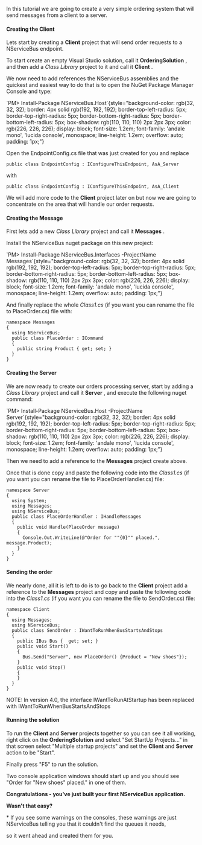 <!--
title: "NServiceBus Step by Step Guide"
tags: 
-->
In this tutorial we are going to create a very simple ordering system that will send messages from a client to a server.

#### Creating the Client

Lets start by creating a **Client** project that will send order requests to a NServiceBus endpoint.

To start create an empty Visual Studio solution, call it
**OrderingSolution** , and then add a *Class Library* project to it and call it **Client** .

We now need to add references the NServiceBus assemblies and the quickest and easiest way to do that is to open the NuGet Package Manager Console and type:

<div class="nuget-badge">
`PM> Install-Package NServiceBus.Host`{style="background-color: rgb(32, 32, 32); border: 4px solid rgb(192, 192, 192); border-top-left-radius: 5px; border-top-right-radius: 5px; border-bottom-right-radius: 5px; border-bottom-left-radius: 5px; box-shadow: rgb(110, 110, 110) 2px 2px 3px; color: rgb(226, 226, 226); display: block; font-size: 1.2em; font-family: 'andale mono', 'lucida console', monospace; line-height: 1.2em; overflow: auto; padding: 1px;"}


Open the EndpointConfig.cs file that was just created for you and replace

    public class EndpointConfig : IConfigureThisEndpoint, AsA_Server

<span>with</span>

    public class EndpointConfig : IConfigureThisEndpoint, AsA_Client

We will add more code to the **Client** project later on but now we are going to concentrate on the area that will handle our order requests.

#### Creating the Message

First lets add a new *Class Library* project and call it **Messages** .

Install the NServiceBus nuget package on this new project:

<div class="nuget-badge">
`PM> Install-Package NServiceBus.Interfaces -ProjectName Messages`{style="background-color: rgb(32, 32, 32); border: 4px solid rgb(192, 192, 192); border-top-left-radius: 5px; border-top-right-radius: 5px; border-bottom-right-radius: 5px; border-bottom-left-radius: 5px; box-shadow: rgb(110, 110, 110) 2px 2px 3px; color: rgb(226, 226, 226); display: block; font-size: 1.2em; font-family: 'andale mono', 'lucida console', monospace; line-height: 1.2em; overflow: auto; padding: 1px;"}


And finally replace the whole *Class1.cs* (if you want you can rename the file to PlaceOrder.cs) file with:

    namespace Messages
    {
      using NServiceBus;
      public class PlaceOrder : ICommand
      {
        public string Product { get; set; }
      }
    }

#### Creating the Server

We are now ready to create our orders processing server, start by adding a *Class Library* project and call it **Server** , and execute the following nuget command:

<div class="nuget-badge">
`PM> Install-Package NServiceBus.Host -ProjectName Server`{style="background-color: rgb(32, 32, 32); border: 4px solid rgb(192, 192, 192); border-top-left-radius: 5px; border-top-right-radius: 5px; border-bottom-right-radius: 5px; border-bottom-left-radius: 5px; box-shadow: rgb(110, 110, 110) 2px 2px 3px; color: rgb(226, 226, 226); display: block; font-size: 1.2em; font-family: 'andale mono', 'lucida console', monospace; line-height: 1.2em; overflow: auto; padding: 1px;"}


Then we need to add a reference to the **Messages** project create above.

Once that is done copy and paste the following code into the *Class1.cs*
(if you want you can rename the file to PlaceOrderHandler.cs) file:

    namespace Server
    {
      using System;
      using Messages;
      using NServiceBus;
      public class PlaceOrderHandler : IHandleMessages
      {
        public void Handle(PlaceOrder message)
        {
          Console.Out.WriteLine(@"Order for ""{0}"" placed.", message.Product);
        }
      }
    }

#### Sending the order

We nearly done, all it is left to do is to go back to the **Client** project add a reference to the **Messages** project and copy and paste the following code into the *Class1.cs* (if you want you can rename the file to SendOrder.cs) file:

    namespace Client
    {
      using Messages;
      using NServiceBus;
      public class SendOrder : IWantToRunWhenBusStartsAndStops
      {
        public IBus Bus {  get; set; }
        public void Start()
        {
          Bus.Send("Server", new PlaceOrder() {Product = "New shoes"});
        }
        public void Stop()
        {
        }
      }
    }

NOTE: In version 4.0, the interface IWantToRunAtStartup has been replaced with IWantToRunWhenBusStartsAndStops

#### Running the solution

To run the **Client** and **Server** projects together so you can see it all working, right click on the **OrderingSolution** and select "Set StartUp Projects..." in that screen select "Multiple startup projects" and set the **Client** and **Server** action to be "Start". 

Finally press "F5" to run the solution.

Two console application windows should start up and you should see
"Order for "New shoes" placed." in one of them.

**Congratulations - you've just built your first NServiceBus application.**

**Wasn't that easy?**

\* If you see some warnings on the consoles, these warnings are just NServiceBus telling you that it couldn't find the queues it needs, 

so it went ahead and created them for you.

